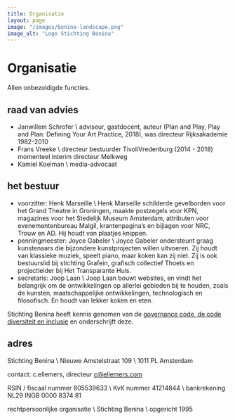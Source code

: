 ```yaml
---
title: Organisatie
layout: page
image: "/images/benina-landscape.png"
image_alt: "Logo Stichting Benina"
---
```


# Organisatie

Allen onbezoldigde functies.

## raad van advies

* Janwillem Schrofer \\
 adviseur, gastdocent, auteur (Plan and Play, Play and Plan: Defining Your Art Practice, 2018), was directeur Rijksakademie 1982-2010
* Frans Vreeke \\
 directeur bestuurder TivoliVredenburg (2014 - 2018) momenteel interim directeur Melkweg
* Kamiel Koelman \\
 media-advocaat

## het bestuur

* voorzitter: Henk Marseille \\
 Henk Marseille schilderde gevelborden voor het Grand Theatre in Groningen, maakte postzegels voor KPN, magazines voor het Stedelijk Museum Amsterdam, attributen voor evenementenbureau Malgil, krantenpagina’s en bijlagen voor NRC, Trouw en AD. Hij houdt van plaatjes knippen.
* penningmeester: Joyce Gabeler \\
Joyce Gabeler ondersteunt graag kunstenaars die bijzondere kunstprojecten willen uitvoeren. Zij houdt van klassieke muziek, speelt piano, maar koken kan zij niet. Zij is ook bestuurslid bij stichting Grafein, grafisch collectief Thoets en projectleider bij Het Transparante Huis.
* secretaris: Joop Laan \\
 Joop Laan bouwt websites, en vindt het belangrijk om de ontwikkelingen op allerlei gebieden bij te houden, zoals de kunsten, maatschappelijke ontwikkelingen, technologisch en filosofisch. En houdt van lekker koken en eten.

Stichting Benina heeft kennis genomen van de [governance code, de code diversiteit en inclusie](https://bij.cultuur-ondernemen.nl/governance-code-cultuur/principe/introductie) en onderschrijft deze.

## adres

Stichting Benina \\
Nieuwe Amstelstraat 109 \\
1011 PL Amsterdam

contact: c.ellemers, directeur [c@ellemers.com](mailto:c@ellemers.com)

RSIN / fiscaal nummer 805539633 \\
KvK nummer 41214844 \\
bankrekening NL29 INGB 0000 8374 81

rechtpersoonlijke organisatie \\
Stichting Benina \\
opgericht 1995
